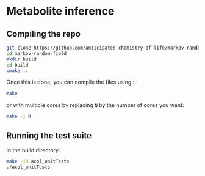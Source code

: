# Metabolite inference

## Compiling the repo

```bash
git clone https://github.com/anticipated-chemistry-of-life/markov-random-field
cd markov-random-field
mkdir build
cd build
cmake ..
```

Once this is done, you can compile the files using :

```bash
make
```

or with multiple cores by replacing `N` by the number of cores you want:

```bash
make -j N
```

## Running the test suite

In the build directory:

```bash
make -j8 acol_unitTests
./acol_unitTests
```
